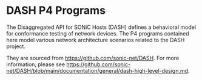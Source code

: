 # DASH P4 Programs
The Disaggregated API for SONiC Hosts (DASH) defines a behavioral model for conformance testing of network devices. The P4 programs contained here model various network architecture scenarios related to the DASH project.

They are sourced from https://github.com/sonic-net/DASH. For more information, please see https://github.com/sonic-net/DASH/blob/main/documentation/general/dash-high-level-design.md.
